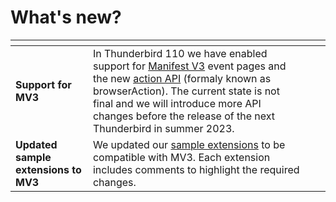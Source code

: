 # What's new?

<table data-card-size="large" data-view="cards"><thead><tr><th></th><th></th><th></th><th data-hidden data-card-target data-type="content-ref"></th></tr></thead><tbody><tr><td><strong>Support for MV3</strong></td><td>In Thunderbird 110 we have enabled support for <a href="manifest-v3.md">Manifest V3</a> event pages and the new <a href="https://webextension-api.thunderbird.net/en/latest-mv3/action.html">action API</a> (formaly known as browserAction). The current state is not final and we will introduce more API changes before the release of the next Thunderbird in summer 2023.</td><td></td><td></td></tr><tr><td><strong>Updated sample extensions to MV3</strong></td><td>We updated our <a href="https://github.com/thundernest/sample-extensions">sample extensions</a> to be compatible with MV3. Each extension includes comments to highlight the required changes.</td><td></td><td></td></tr></tbody></table>
